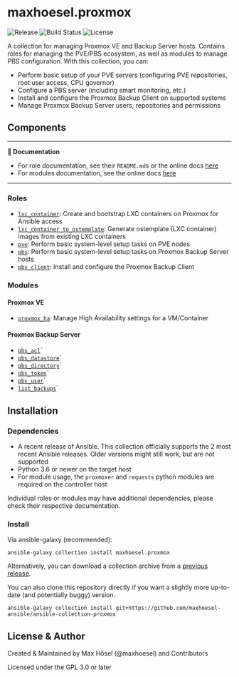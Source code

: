 # maxhoesel.proxmox

![Release](https://img.shields.io/github/v/release/maxhoesel-ansible/ansible-collection-proxmox?style=flat-square)
![Build Status](https://img.shields.io/circleci/build/github/maxhoesel-ansible/ansible-collection-proxmox/main?style=flat-square)
![License](https://img.shields.io/github/license/maxhoesel-ansible/ansible-collection-proxmox?style=flat-square)

A collection for managing Proxmox VE and Backup Server hosts. Contains roles for managing the PVE/PBS ecosystem, as well as modules to manage PBS configuration.
With this collection, you can:

- Perform basic setup of your PVE servers (configuring PVE repositories, root user access, CPU governor)
- Configure a PBS server (including smart monitoring, etc.)
- Install and configure the Proxmox Backup Client on supported systems
- Manage Proxmox Backup Server users, repositories and permissions

## Components

---
**📘 Documentation**

- For role documentation, see their `README.md`s or the online docs [here](https://ansible-collection-proxmox.readthedocs.io)
- For modules documentation, see the online docs [here](https://ansible-collection-proxmox.readthedocs.io)

---

### Roles

- [`lxc_container`](./roles/lxc_container/): Create and bootstrap LXC containers on Proxmox for Ansible access
- [`lxc_container_to_ostemplate`](./roles/lxc_container_to_ostemplate/): Generate ostemplate (LXC container) images from existing LXC containers
- [`pve`](./roles/pve/): Perform basic system-level setup tasks on PVE nodes
- [`pbs`](./roles/pbs/): Perform basic system-level setup tasks on Proxmox Backup Server hosts
- [`pbs_client`](./roles/pbs_client/): Install and configure the Proxmox Backup Client

### Modules

#### Proxmox VE

- [`proxmox_ha`](https://ansible-collection-proxmox.readthedocs.io/en/latest/collections/maxhoesel/proxmox/proxmox_ha_module.html): Manage High Availability settings for a VM/Container

#### Proxmox Backup Server

- [`pbs_acl`](https://ansible-collection-proxmox.readthedocs.io/en/latest/collections/maxhoesel/proxmox/pbs_acl_module.html)`
- [`pbs_datastore`](https://ansible-collection-proxmox.readthedocs.io/en/latest/collections/maxhoesel/proxmox/pbs_datastore_module.html)`
- [`pbs_directory`](https://ansible-collection-proxmox.readthedocs.io/en/latest/collections/maxhoesel/proxmox/pbs_directory_module.html)`
- [`pbs_token`](https://ansible-collection-proxmox.readthedocs.io/en/latest/collections/maxhoesel/proxmox/pbs_token_module.html)`
- [`pbs_user`](https://ansible-collection-proxmox.readthedocs.io/en/latest/collections/maxhoesel/proxmox/pbs_user_module.html)`
- [`list_backups`](https://ansible-collection-proxmox.readthedocs.io/en/latest/collections/maxhoesel/proxmox/list_backup_module.html)`

## Installation

### Dependencies

- A recent release of Ansible. This collection officially supports the 2 most recent Ansible releases.
  Older versions might still work, but are not supported
- Python 3.6 or newer on the target host
- For module usage, the `proxmoxer` and `requests` python modules are required on the controller host

Individual roles or modules may have additional dependencies, please check their respective documentation.

### Install

Via ansible-galaxy (recommended):

`ansible-galaxy collection install maxhoesel.proxmox`

Alternatively, you can download a collection archive from a [previous release](hhttps://github.com/maxhoesel-ansible/ansible-collection-proxmox/releases).

You can also clone this repository directly if you want a slightly more up-to-date (and potentially buggy) version.

`ansible-galaxy collection install git+https://github.com/maxhoesel-ansible/ansible-collection-proxmox`

## License & Author

Created & Maintained by Max Hösel (@maxhoesel) and Contributors

Licensed under the GPL 3.0 or later
